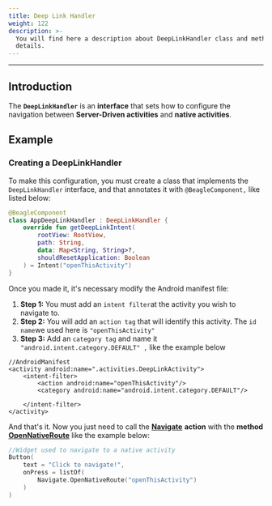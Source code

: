 ```yaml
---
title: Deep Link Handler
weight: 122
description: >-
  You will find here a description about DeepLinkHandler class and methods
  details.
---
```


---

## Introduction

The **`DeepLinkHandler`** is an **interface** that sets how to configure the navigation between **Server-Driven activities** and **native activities**. 

## Example

### Creating a DeepLinkHandler

To make this configuration, you must create a class that implements the `DeepLinkHandler` interface, and that annotates it with `@BeagleComponent,` like listed below:

```kotlin
@BeagleComponent
class AppDeepLinkHandler : DeepLinkHandler {
    override fun getDeepLinkIntent(
        rootView: RootView,
        path: String,
        data: Map<String, String>?,
        shouldResetApplication: Boolean
    ) = Intent("openThisActivity")
}
```

Once you made it, it's necessary modify the Android manifest file:

1. **Step 1:** You must add an `intent filter`at the activity you wish to navigate to.
2. **Step 2:** You will add an `action tag` that will identify this activity. The `id name`we used here is `"openThisActivity"`
3. **Step 3:** Add an `category tag` and name it `"android.intent.category.DEFAULT" ,` like the example below

```markup
//AndroidManifest
<activity android:name=".activities.DeepLinkActivity">
    <intent-filter>
        <action android:name="openThisActivity"/>
        <category android:name="android.intent.category.DEFAULT"/>

    </intent-filter>
</activity>
```

And that's it. Now you just need to call the [**Navigate**](../../../api/actions/navigate/) **action** with the **method** [**OpenNativeRoute**](../../../api/actions/navigate/opennativeroute.md) like the example below: 

```kotlin
//Widget used to navigate to a native activity
Button(
    text = "Click to navigate!",
    onPress = listOf(
        Navigate.OpenNativeRoute("openThisActivity")
    )
)
```
